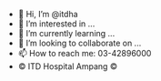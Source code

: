 - 👋 Hi, I’m @itdha
- 👀 I’m interested in ...
- 🌱 I’m currently learning ...
- 💞️ I’m looking to collaborate on ...
- 📫 How to reach me: 03-42896000
- &copy; ITD Hospital Ampang &copy;

<!---
itdha/itdha is a ✨ special ✨ repository because its `README.md` (this file) appears on your GitHub profile.
You can click the Preview link to take a look at your changes.
--->

